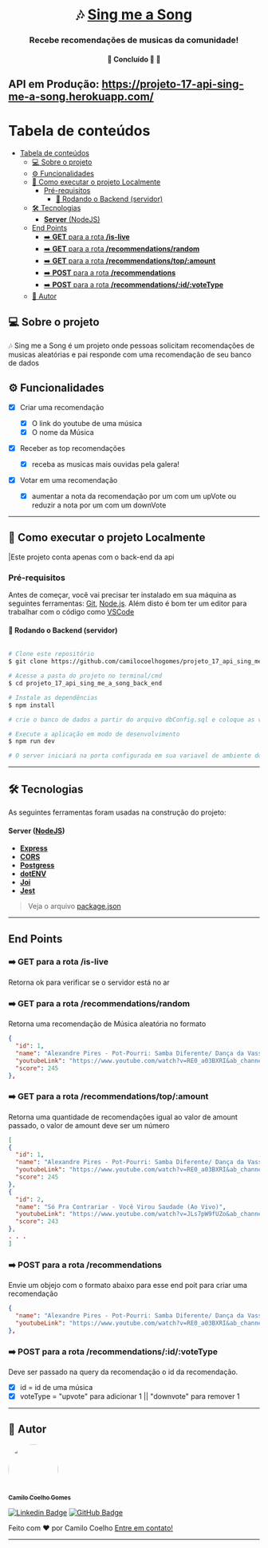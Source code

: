 <h1 align="center">
     🎶 <a href="#" alt="sing me a song api"> Sing me a Song </a>
</h1>

<h3 align="center">
  Recebe recomendações de musicas da comunidade!
</h3>

<h4 align="center">
	🚧   Concluído 🚀 🚧
</h4>

## API em Produção: https://projeto-17-api-sing-me-a-song.herokuapp.com/

# Tabela de conteúdos

<!--ts-->

- [Tabela de conteúdos](#tabela-de-conteúdos)
  - [💻 Sobre o projeto](#-sobre-o-projeto)
  - [⚙️ Funcionalidades](#️-funcionalidades)
  - [🚀 Como executar o projeto Localmente](#-como-executar-o-projeto-localmente)
    - [Pré-requisitos](#pré-requisitos)
      - [🎲 Rodando o Backend (servidor)](#-rodando-o-backend-servidor)
  - [🛠 Tecnologias](#-tecnologias)
      - [**Server** (NodeJS)](#server-nodejs)
  - [End Points](#end-points)
    - [➡️ **GET** para a rota **/is-live**](#️-get-para-a-rota-is-live)
    - [➡️ **GET** para a rota **/recommendations/random**](#️-get-para-a-rota-recommendationsrandom)
    - [➡️ **GET** para a rota **/recommendations/top/:amount**](#️-get-para-a-rota-recommendationstopamount)
    - [➡️ **POST** para a rota **/recommendations**](#️-post-para-a-rota-recommendations)
    - [➡️ **POST** para a rota **/recommendations/:id/:voteType**](#️-post-para-a-rota-recommendationsidvotetype)
  - [🦸 Autor](#-autor)
<!--te-->

## 💻 Sobre o projeto

🎶 Sing me a Song é um projeto onde pessoas solicitam recomendações de musicas aleatórias e pai responde com uma recomendação de seu banco de dados


## ⚙️ Funcionalidades

- [x] Criar uma recomendação

  - [x] O link do youtube de uma música
  - [x] O nome da Música

- [x] Receber as top recomendações
  - [x] receba as musicas mais ouvidas pela galera!


- [x] Votar em uma recomendação
  - [x] aumentar a nota da recomendação por um com um upVote ou reduzir a nota por um com um downVote


---

## 🚀 Como executar o projeto Localmente

|Este projeto conta apenas com o back-end da api


### Pré-requisitos

Antes de começar, você vai precisar ter instalado em sua máquina as seguintes ferramentas:
[Git](https://git-scm.com), [Node.js](https://nodejs.org/en/).
Além disto é bom ter um editor para trabalhar com o código como [VSCode](https://code.visualstudio.com/)

#### 🎲 Rodando o Backend (servidor)

```bash

# Clone este repositório
$ git clone https://github.com/camilocoelhogomes/projeto_17_api_sing_me_a_song_back_end.git

# Acesse a pasta do projeto no terminal/cmd
$ cd projeto_17_api_sing_me_a_song_back_end

# Instale as dependências
$ npm install

# crie o banco de dados a partir do arquivo dbConfig.sql e coloque as variavies de ambiente conforme o .env.example e crie um arquivo .env.dev baseado nele

# Execute a aplicação em modo de desenvolvimento
$ npm run dev

# O server iniciará na porta configurada em sua variavel de ambiente do .env.test
```

---

## 🛠 Tecnologias

As seguintes ferramentas foram usadas na construção do projeto:

#### **Server** ([NodeJS](https://nodejs.org/en/))
- **[Express](https://expressjs.com/)**
- **[CORS](https://expressjs.com/en/resources/middleware/cors.html)**
- **[Postgress](https://github.com/postgres/postgres)**
- **[dotENV](https://github.com/motdotla/dotenv)**
- **[Joi](https://github.com/hapijs/joi)**
- **[Jest](https://github.com/facebook/jest)**

> Veja o arquivo [package.json](https://github.com/camilocoelhogomes/projeto_17_api_sing_me_a_song_back_end/blob/main/package.json)

---
## End Points

### ➡️ **GET** para a rota **/is-live**

Retorna ok para verificar se o servidor está no ar

### ➡️ **GET** para a rota **/recommendations/random**

Retorna uma recomendação de Música aleatória no formato

```Json
{
  "id": 1,
  "name": "Alexandre Pires - Pot-Pourri: Samba Diferente/ Dança da Vassoura",
  "youtubeLink": "https://www.youtube.com/watch?v=RE0_a03BXRI&ab_channel=AlexandrePires",
  "score": 245
},
```

### ➡️ **GET** para a rota **/recommendations/top/:amount**

Retorna uma quantidade de recomendações igual ao valor de amount passado, o valor de amount deve ser um número
```Json
[
{
  "id": 1,
  "name": "Alexandre Pires - Pot-Pourri: Samba Diferente/ Dança da Vassoura",
  "youtubeLink": "https://www.youtube.com/watch?v=RE0_a03BXRI&ab_channel=AlexandrePires",
  "score": 245
},
{
  "id": 2,
  "name": "Só Pra Contrariar - Você Virou Saudade (Ao Vivo)",
  "youtubeLink": "https://www.youtube.com/watch?v=JLs7pW9fUZo&ab_channel=SoPraContrariarVEVO",
  "score": 243
},
. . .
]
```

### ➡️ **POST** para a rota **/recommendations**

Envie um objejo com o formato abaixo para esse end poit para criar uma recomendação

```Json
{
  "name": "Alexandre Pires - Pot-Pourri: Samba Diferente/ Dança da Vassoura",
  "youtubeLink": "https://www.youtube.com/watch?v=RE0_a03BXRI&ab_channel=AlexandrePires"
},
```

### ➡️ **POST** para a rota **/recommendations/:id/:voteType**

Deve ser passado na query da recomendação o id da recomendação.

- [x] id = id de uma música
- [x] voteType = "upvote" para adicionar 1 || "downvote" para remover 1

---
## 🦸 Autor

<a href="https://blog.rocketseat.com.br/author/thiago/">
 <img style="border-radius: 50%;" src="https://avatars.githubusercontent.com/u/43358210?v=4" width="100px;" alt=""/>
 <br />
 <sub><b>Camilo Coelho Gomes</b></sub></a> 
 <br />

[![Linkedin Badge](https://img.shields.io/badge/LinkedIn-0077B5?style=for-the-badge&logo=linkedin&logoColor=white)](https://www.linkedin.com/in/camilocoelhogomes/)
[![GitHub Badge](https://img.shields.io/badge/GitHub-100000?style=for-the-badge&logo=github&logoColor=white)](https://github.com/camilocoelhogomes/)

Feito com ❤️ por Camilo Coelho [Entre em contato!](https://www.linkedin.com/in/camilocoelhogomes/)

---
